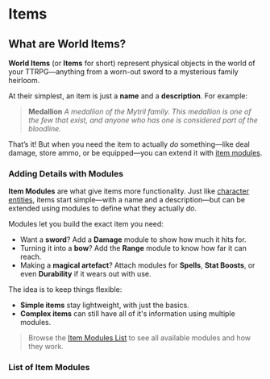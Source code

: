 # Items
## What are World Items?
**World Items** (or **Items** for short) represent physical objects in the world of your TTRPG—anything from a worn-out sword to a mysterious family heirloom.

At their simplest, an item is just a **name** and a **description**. For example:

> **Medallion**
> _A medallion of the Mytril family. This medallion is one of the few that exist, and anyone who has one is considered part of the bloodline._

That’s it! But when you need the item to actually _do_ something—like deal damage, store ammo, or be equipped—you can extend it with [item modules](#Adding%20Details%20with%20Modules).

### Adding Details with Modules

**Item Modules** are what give items more functionality. Just like [character entities](../../entities/README.md), items start simple—with a name and a description—but can be extended using modules to define what they actually _do_.

Modules let you build the exact item you need:

- Want a **sword**? Add a **Damage** module to show how much it hits for.
- Turning it into a **bow**? Add the **Range** module to know how far it can reach.
- Making a **magical artefact**? Attach modules for **Spells**, **Stat Boosts**, or even **Durability** if it wears out with use.

The idea is to keep things flexible:

- **Simple items** stay lightweight, with just the basics.
- **Complex items** can still have all of it's information using multiple modules.

> Browse the [Item Modules List](#List%20of%20Item%20Modules) to see all available modules and how they work.

### List of Item Modules
